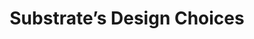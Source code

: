 ---
id: substrate-design
title: Substrate’s Design Choices
sidebar_label: Substrate’s Design Choices
description: Learn how the design choices of Substrate were made, and why they matter.
---